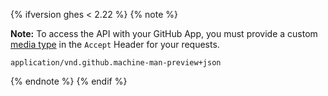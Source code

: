 {% ifversion ghes < 2.22 %}
{% note %}

**Note:** To access the API with your GitHub App, you must provide a custom [media type](/rest/overview/media-types) in the `Accept` Header for your requests.

`application/vnd.github.machine-man-preview+json`

{% endnote %}
{% endif %}
